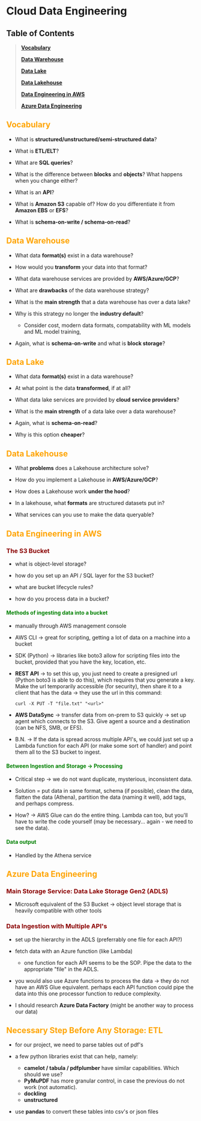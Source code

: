 # Cloud Data Engineering
## Table of Contents
>[**Vocabulary**](#vocabulary)
>
>[**Data Warehouse**](#data-warehouse)
>
>[**Data Lake**](#data-lake)
>
>[**Data Lakehouse**](#data-lakehouse)
>
>[**Data Engineering in AWS**](#data-engineering-in-aws)
>
>[**Azure Data Engineering**](#azure-data-engineering)
>
>[]()

## <span style="color:orange">Vocabulary</span>
- What is **structured/unstructured/semi-structured data**?

- What is **ETL/ELT**?
- What are **SQL queries**?
- What is the difference between **blocks** and **objects**? What happens when you change either?
- What is an **API**? 
- What is **Amazon S3** capable of? How do you differentiate it from **Amazon EBS** or **EFS**?
- What is **schema-on-write / schema-on-read**?

## <span style="color:orange">Data Warehouse</span>
- What data **format(s)** exist in a data warehouse?

- How would you **transform** your data into that format?
- What data warehouse services are provided by **AWS/Azure/GCP**?
- What are **drawbacks** of the data warehouse strategy?
- What is the **main strength** that a data warehouse has over a data lake?
- Why is this strategy no longer the **industry default**?
    - Consider cost, modern data formats, compatability with ML models and ML model training, 
- Again, what is **schema-on-write** and what is **block storage**?

## <span style="color:orange">Data Lake</span>
- What data **format(s)** exist in a data warehouse?

- At what point is the data **transformed**, if at all?
- What data lake services are provided by **cloud service providers**?
- What is the **main strength** of a data lake over a data warehouse?
- Again, what is **schema-on-read**?
- Why is this option **cheaper**?

## <span style="color:orange">Data Lakehouse</span>
- What **problems** does a Lakehouse architecture solve?

- How do you implement a Lakehouse in **AWS/Azure/GCP**?
- How does a Lakehouse work **under the hood**?
- In a lakehouse, what **formats** are structured datasets put in?
- What services can you use to make the data queryable?

## <span style="color:orange">Data Engineering in AWS</span>
### <span style="color:darkred">The S3 Bucket</span>
- what is object-level storage?

- how do you set up an API / SQL layer for the S3 bucket?
- what are bucket lifecycle rules?
- how do you process data in a bucket?

#### <span style="color:green">Methods of ingesting data into a bucket</span>
- manually through AWS management console

- AWS CLI -> great for scripting, getting a lot of data on a machine into a bucket
- SDK (Python) -> libraries like boto3 allow for scripting files into the bucket, provided that you have the key, location, etc.
- **REST API** -> to set this up, you just need to create a presigned url (Python boto3 is able to do this), which requires that you generate a key. Make the url temporarily accessible (for security), then share it to a client that has the data -> they use the url in this command:
    ```
    curl -X PUT -T "file.txt" "<url>" 
    ```
- **AWS DataSync** -> transfer data from on-prem to S3 quickly -> set up agent which connects to the S3. Give agent a source and a destination (can be NFS, SMB, or EFS). 
- B.N. -> If the data is spread across multiple API's, we could just set up a Lambda function for each API (or make some sort of handler) and point them all to the S3 bucket to ingest.

#### <span style="color:green">Between Ingestion and Storage -> Processing</span>
- Critical step -> we do not want duplicate, mysterious, inconsistent data.

- Solution = put data in same format, schema (if possible), clean the data, flatten the data (Athena), partition the data (naming it well), add tags, and perhaps compress.
- How? -> AWS Glue can do the entire thing. Lambda can too, but you'll have to write the code yourself (may be necessary... again - we need to see the data).

#### <span style="color:green">Data output</span>
- Handled by the Athena service

## <span style="color:orange">Azure Data Engineering</span>
### <span style="color:darkred">Main Storage Service: Data Lake Storage Gen2 (ADLS)</span>
- Microsoft equivalent of the S3 Bucket -> object level storage that is heavily compatible with other tools

### <span style="color:darkred">Data Ingestion with Multiple API's</span>
- set up the hierarchy in the ADLS (preferrably one file for each API?)

- fetch data with an Azure function (like Lambda)
    - one function for each API seems to be the SOP. Pipe the data to the appropriate "file" in the ADLS.
- you would also use Azure functions to process the data -> they do not have an AWS Glue equivalent. perhaps each API function could pipe the data into this one processor function to reduce complexity.
- I should research **Azure Data Factory** (might be another way to process our data)

## <span style="color:orange">Necessary Step Before Any Storage: ETL</span>
- for our project, we need to parse tables out of pdf's

- a few python libraries exist that can help, namely:
    - **camelot / tabula / pdfplumber** have similar capabilities. Which should we use?
    - **PyMuPDF** has more granular control, in case the previous do not work (not automatic).
    - **dockling** 
    - **unstructured** 
- use **pandas** to convert these tables into csv's or json files